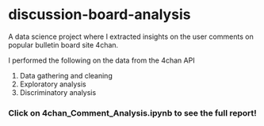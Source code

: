 <h1> discussion-board-analysis </h1>
<p>A data science project where I extracted insights on the user comments on popular bulletin board site 4chan. </p>
<p>I performed the following on the data from the 4chan API</p>
<ol>
  <li>Data gathering and cleaning</li>
  <li>Exploratory analysis</li>
  <li>Discriminatory analysis</li>
</ol>
<h3>Click on 4chan_Comment_Analysis.ipynb to see the full report!</h3>

